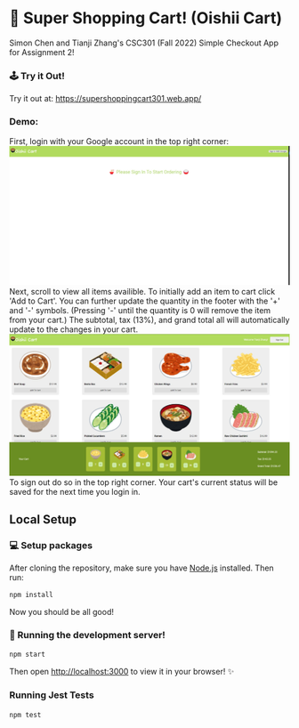 # 🛒 Super Shopping Cart! (Oishii Cart)
Simon Chen and Tianji Zhang's CSC301 (Fall 2022) Simple Checkout App for Assignment 2!
### 🕹️ Try it Out!
Try it out at: https://supershoppingcart301.web.app/

### Demo:
First, login with your Google account in the top right corner:
![inital page](./demo1.jpg)
Next, scroll to view all items availible. To initially add an item to cart click 'Add to Cart'. You can further update the quantity in the footer with the '+' and '-' symbols. (Pressing '-' until the quantity is 0 will remove the item from your cart.) The subtotal, tax (13%), and grand total all will automatically update to the changes in your cart. 
![checkout page](./demo2.jpg)
To sign out do so in the top right corner. Your cart's current status will be saved for the next time you login in.
## Local Setup

### 💻 Setup packages
After cloning the repository, make sure you have [Node.js](https://nodejs.org/en/download/) installed. Then run:
```bash
npm install
```
Now you should be all good!

### 🔧 Running the development server!
```bash
npm start
```
Then open [http://localhost:3000](http://localhost:3000) to view it in your browser! ✨
### Running Jest Tests
```bash
npm test
```


